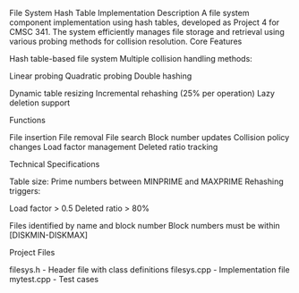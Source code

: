 File System Hash Table Implementation
Description
A file system component implementation using hash tables, developed as Project 4 for CMSC 341. The system efficiently manages file storage and retrieval using various probing methods for collision resolution.
Core Features

Hash table-based file system
Multiple collision handling methods:

Linear probing
Quadratic probing
Double hashing


Dynamic table resizing
Incremental rehashing (25% per operation)
Lazy deletion support

Functions

File insertion
File removal
File search
Block number updates
Collision policy changes
Load factor management
Deleted ratio tracking

Technical Specifications

Table size: Prime numbers between MINPRIME and MAXPRIME
Rehashing triggers:

Load factor > 0.5
Deleted ratio > 80%


Files identified by name and block number
Block numbers must be within [DISKMIN-DISKMAX]

Project Files

filesys.h - Header file with class definitions
filesys.cpp - Implementation file
mytest.cpp - Test cases
